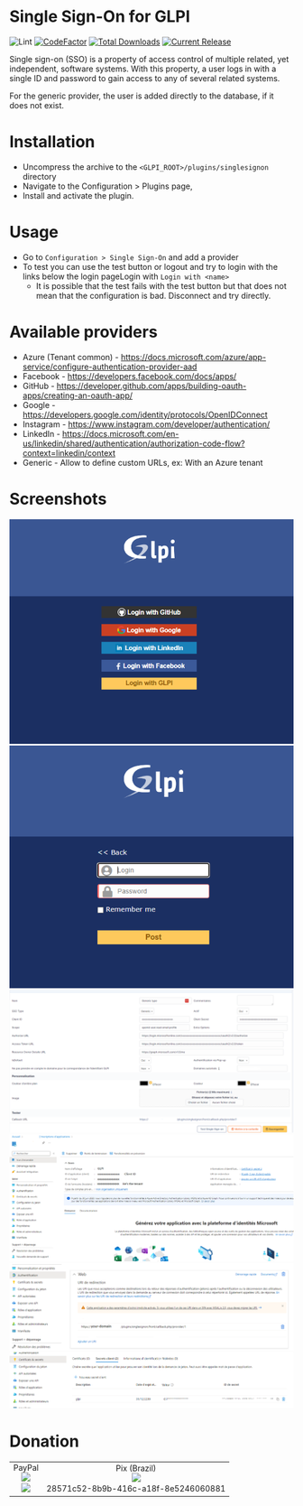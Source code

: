 # Single Sign-On for GLPI

![Lint](https://github.com/edgardmessias/glpi-singlesignon/workflows/Lint/badge.svg)
[![CodeFactor](https://www.codefactor.io/repository/github/edgardmessias/glpi-singlesignon/badge)](https://www.codefactor.io/repository/github/edgardmessias/glpi-singlesignon)
[![Total Downloads](https://img.shields.io/github/downloads/edgardmessias/glpi-singlesignon/total.svg)](https://github.com/edgardmessias/glpi-singlesignon/releases)
[![Current Release](https://img.shields.io/github/release/edgardmessias/glpi-singlesignon.svg)](https://github.com/edgardmessias/glpi-singlesignon/releases/latest)

Single sign-on (SSO) is a property of access control of multiple related, yet independent, software systems. With this property, a user logs in with a single ID and password to gain access to any of several related systems.

For the generic provider, the user is added directly to the database, if it does not exist.

# Installation
 * Uncompress the archive to the `<GLPI_ROOT>/plugins/singlesignon` directory
 * Navigate to the Configuration > Plugins page,
 * Install and activate the plugin.

# Usage
 * Go to `Configuration > Single Sign-On` and add a provider
 * To test you can use the test button or logout and try to login with the links below the login pageLogin with `Login with <name>`
   * It is possible that the test fails with the test button but that does not mean that the configuration is bad. Disconnect and try directly.

# Available providers
 * Azure (Tenant common) - https://docs.microsoft.com/azure/app-service/configure-authentication-provider-aad
 * Facebook - https://developers.facebook.com/docs/apps/
 * GitHub - https://developer.github.com/apps/building-oauth-apps/creating-an-oauth-app/
 * Google - https://developers.google.com/identity/protocols/OpenIDConnect
 * Instagram - https://www.instagram.com/developer/authentication/
 * LinkedIn - https://docs.microsoft.com/en-us/linkedin/shared/authentication/authorization-code-flow?context=linkedin/context
 * Generic - Allow to define custom URLs, ex: With an Azure tenant

# Screenshots

![image 1](./screenshots/image_1.png)
![image 2](./screenshots/image_2.png)
![image 3](./screenshots/image_3.png)
![image 4](./screenshots/image_4.png)
![image 5](./screenshots/image_5.png)
![image 6](./screenshots/image_6.png)

# Donation
<table border="0">
 <tr>
    <td align="center">
    PayPal <br>
       <img src="https://chart.googleapis.com/chart?chs=250x250&cht=qr&chl=https://www.paypal.com/donate?hosted_button_id=5KHYY5ZDTNDSY"> <br>
       <a href="https://www.paypal.com/donate?hosted_button_id=5KHYY5ZDTNDSY">
          <img src="https://www.paypalobjects.com/en_US/i/btn/btn_donateCC_LG.gif">
       </a>
    </td>
    <td align="center">
       Pix (Brazil) <br>
       <img src="https://chart.googleapis.com/chart?chs=250x250&cht=qr&chl=00020126680014BR.GOV.BCB.PIX013628571c52-8b9b-416c-a18f-8e52460608810206Doa%C3%A7%C3%A3o5204000053039865802BR5923Edgard%20Lorraine%20Messias6009SAO%20PAULO61080540900062160512NU50UnEaVM0H63042A45"> <br>
       28571c52-8b9b-416c-a18f-8e5246060881
    </td>
 </tr>
</table>
